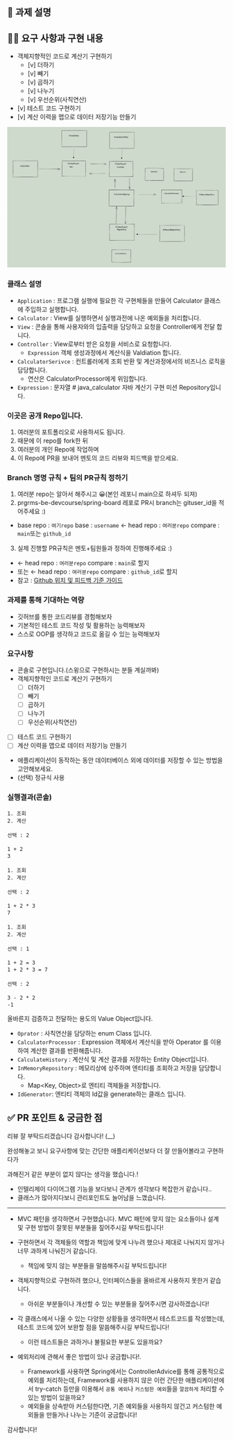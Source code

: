 



## 📌 과제 설명 

## 👩‍💻 요구 사항과 구현 내용
- 객체지향적인 코드로 계산기 구현하기
    - [v]  더하기
    - [v]  빼기
    - [v]  곱하기
    - [v]  나누기
    - [v]  우선순위(사칙연산)
- [v]  테스트 코드 구현하기
- [v]  계산 이력을 맵으로 데이터 저장기능 만들기


![](.README_images/8cb57306.png)

### 클래스 설명

* `Application` : 프로그램 실행에 필요한 각 구현체들을 만들어 Calculator 클래스에 주입하고 실행합니다.
* `Calculator` : View를 실행하면서 실행과전에 나온 예외들을 처리합니다.
* `View` : 콘솔을 통해 사용자와의 입출력을 담당하고 요청을 Controller에게 전달 합니다.
* `Controller` : View로부터 받은 요청을 서비스로 요청합니다.
  * `Expression` 객체 생성과정에서 계산식을 Valdiation 합니다.
* `CalculatorSerivce` : 컨트롤러에게 조회 반환 및 계산과정에서의 비즈니스 로직을 담당합니다.
  * 연산은 CalculatorProcessor에게 위임합니다.
* `Expression` : 문자열 # java_calculator
  자바 계산기 구현 미션 Repository입니다.

### 이곳은 공개 Repo입니다.
1. 여러분의 포트폴리오로 사용하셔도 됩니다.
2. 때문에 이 repo를 fork한 뒤
3. 여러분의 개인 Repo에 작업하며
4. 이 Repo에 PR을 보내어 멘토의 코드 리뷰와 피드백을 받으세요.

### Branch 명명 규칙 + 팀의 PR규칙 정하기
1. 여러분 repo는 알아서 해주시고 😀(본인 레포니 main으로 하셔두 되져)
2. prgrms-be-devcourse/spring-board 레포로 PR시 branch는 gituser_id을 적어주세요 :)
  - base repo : `여기repo` base : `username` ← head repo : `여러분repo` compare : `main`또는 `github_id`
3. 실제 진행할 PR규칙은 멘토+팀원들과 정하여 진행해주세요 :)
  - ← head repo : `여러분repo` compare : `main`로 할지
  - 또는 ← head repo : `여러분repo` compare : `github_id`로 할지
- 참고 : [Github 위치 및 피드백 기준 가이드](https://www.notion.so/backend-devcourse/Github-e1a0908a6bbf4aeaa5a62981499bb215)

### 과제를 통해 기대하는 역량

- 깃허브를 통한 코드리뷰를 경험해보자
- 기본적인 테스트 코드 작성 및 활용하는 능력해보자
- 스스로 OOP를 생각하고 코드로 옮길 수 있는 능력해보자

### 요구사항
- 콘솔로 구현입니다.(스윙으로 구현하시는 분들 계실까봐)
- 객체지향적인 코드로 계산기 구현하기
  - [ ]  더하기
  - [ ]  빼기
  - [ ]  곱하기
  - [ ]  나누기
  - [ ]  우선순위(사칙연산)
- [ ]  테스트 코드 구현하기
- [ ]  계산 이력을 맵으로 데이터 저장기능 만들기
  - 애플리케이션이 동작하는 동안 데이터베이스 외에 데이터를 저장할 수 있는 방법을 고안해보세요.
- (선택) 정규식 사용

### 실행결과(콘솔)
```
1. 조회
2. 계산

선택 : 2

1 + 2
3

1. 조회
2. 계산

선택 : 2

1 + 2 * 3
7

1. 조회
2. 계산

선택 : 1

1 + 2 = 3
1 + 2 * 3 = 7

선택 : 2

3 - 2 * 2
-1
```


올바른지 검증하고 전달하는 용도의 Value Object입니다.
* `Oprator` : 사칙연산을 담당하는 enum Class 입니다.
* `CalculatorProcessor` : Expression 객체에서 계산식을 받아 Operator 를 이용하여 계산한 결과를 반환해줍니다.
* `CalculateHistory` : 계산식 및 계산 결과를 저장하는 Entity Object입니다.
* `InMemoryRepository` : 메모리상에 상주하며 엔티티를 조회하고 저장을 담당합니다.
  * Map<Key, Object>로 엔티티 객체들을 저장합니다.
* `IdGenerator`: 엔티티 객체의 Id값을 generate하는 클래스 입니다.



## ✅ PR 포인트 & 궁금한 점 <!-- 리뷰어 분들이 집중적으로 보셨으면 하는 내용을 적어주세요 -->



리뷰 잘 부탁드리겠습니다 감사합니다! (__)
<br>


완성해놓고 보니 요구사항에 맞는 간단한 애플리케이션보다 더 잘 만들어볼라고 구현하다가

과해진거 같은 부분이 없지 않다는 생각을 했습니다.!

* 인텔리제이 다이어그램 기능을 보다보니 관계가 생각보다 복잡한거 같습니다..
* 클래스가 많아지다보니 관리포인트도 늘어남을 느꼈습니다.

---

* MVC 패턴을 생각하면서 구현했습니다. MVC 패턴에 맞지 않는 요소들이나 설계 및 구현 방법이 잘못된 부분들을 짚어주시길 부탁드립니다!

  

* 구현하면서 각 객체들의 역할과 책임에 맞게 나누려 했으나 제대로 나눠지지 않거나 너무 과하게 나눠진거 같습니다.

  *  책임에 맞지 않는 부분들을 말씀해주시길 부탁드립니다!
    

* 객체지향적으로 구현하려 했으나, 인터페이스들을 올바르게 사용하지 못한거 같습니다. 

  * 아쉬운 부분들이나 개선할 수 있는 부분들을 짚어주시면 감사하겠습니다!
    

* 각 클래스에서 나올 수 있는 다양한 상황들을 생각하면서 테스트코드를 작성했는데, 테스트 코드에 있어 보완할 점을 말씀해주시길 부탁드립니다!

  * 이런 테스트들은 과하거나 불필요한 부분도 있을까요?
    

* 예외처리에 관해서 좋은 방법이 있나 궁금합니다!.

  * Framework를 사용하면 Spring에서는 ControllerAdvice를 통해 공통적으로 예외를 처리하는데, Framework를 사용하지 않은 이런 간단한 애플리케이션에서 try-catch 등만을 이용해서 `공통 예외`나 `커스텀한 예외`들을 `깔끔하게` 처리할 수 있는 방법이 있을까요? 
  * 예외들을 상속받아 커스텀한다면, 기존 예외들을 사용하지 않건고 커스텀한 예외들을 만들거나 나누는 기준이 궁금합니다!

  

감사합니다!